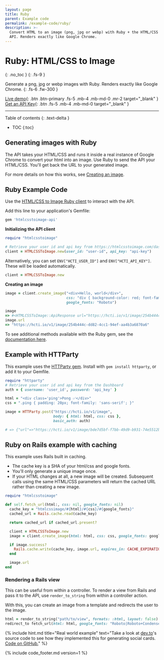 ```yaml
---
layout: page
title: Ruby
parent: Example code
permalink: /example-code/ruby/
description: >-
  Convert HTML to an image (png, jpg or webp) with Ruby + the HTML/CSS to Image
  API. Renders exactly like Google Chrome.
---
```

# Ruby: HTML/CSS to Image
{: .no_toc }
{: .fs-9 }

Generate a png, jpg or webp images with Ruby. Renders exactly like Google Chrome.
{: .fs-6 .fw-300 }

[Live demo](https://htmlcsstoimage.com/demo){: .btn .btn-primary .fs-5 .mb-4 .mb-md-0 .mr-2 target="_blank" }
[Get an API Key](https://htmlcsstoimage.com){: .btn .fs-5 .mb-4 .mb-md-0 target="_blank" }
<hr>

Table of contents
{: .text-delta }
- TOC
{:toc}

## Generating images with Ruby
The API takes your HTML/CSS and runs it inside a real instance of Google Chrome to convert your html into an image.
Use Ruby to send the API your HTML/CSS. You'll get back the URL to your generated image.

For more details on how this works, see [Creating an image](/getting-started/using-the-api#creating-an-image).

## Ruby Example Code
Use the [HTML/CSS to Image Ruby client](https://github.com/htmlcsstoimage/ruby-client) to interact with the API.

Add this line to your application's Gemfile:

```ruby
gem 'htmlcsstoimage-api'
```

**Initializing the API client**
```ruby
require "htmlcsstoimage"

# Retrieve your user id and api key from https://htmlcsstoimage.com/dashboard
client = HTMLCSSToImage.new(user_id: "user-id", api_key: "api-key")
```

Alternatively, you can set `ENV["HCTI_USER_ID"]` and `ENV["HCTI_API_KEY"]`. These will be loaded automatically.

```ruby
client = HTMLCSSToImage.new
```

**Creating an image**

```ruby
image = client.create_image("<div>Hello, world</div>",
                            css: "div { background-color: red; font-family: Roboto; }",
                            google_fonts: "Roboto")

image
=> #<HTMLCSSToImage::ApiResponse url="https://hcti.io/v1/image/254b444c-dd82-4cc1-94ef-aa4b3a6870a6", id="254b444c-dd82-4cc1-94ef-aa4b3a6870a6">
image.url
=> "https://hcti.io/v1/image/254b444c-dd82-4cc1-94ef-aa4b3a6870a6"
```

To see additional methods available with the Ruby gem, see the [documentation here](https://htmlcsstoimage.github.io/ruby-client/HTMLCSSToImage.html).

## Example with HTTParty

This example uses the [HTTParty gem](https://github.com/jnunemaker/httparty). Install with `gem install httparty`, or add it to your Gemfile.

```ruby
require "httparty"
# Retrieve your user id and api key from the Dashboard
auth = { username: 'user_id', password: 'api_key' }

html = "<div class='ping'>Pong ✅</div>"
css = ".ping { padding: 20px; font-family: 'sans-serif'; }"

image = HTTParty.post("https://hcti.io/v1/image",
                      body: { html: html, css: css },
                      basic_auth: auth)

# => {"url"=>"https://hcti.io/v1/image/bde7d5bf-f7bb-49d9-b931-74e5512b8738"}
```

## Ruby on Rails example with caching

This example uses Rails built in caching.
- The cache key is a SHA of your html/css and google fonts.
- You'll only generate a unique image once. 
- If your HTML changes at all, a new image will be created. Subsequent calls using the same HTML/CSS parameters will return the cached URL rather than creating a new image.

```ruby
require "htmlcsstoimage"

def self.fetch_url(html:, css: nil, google_fonts: nil)
  cache_key = "htmlcssimage/#{html}/#{css}/#{google_fonts}"
  cached_url = Rails.cache.read(cache_key)

  return cached_url if cached_url.present?

  client = HTMLCSSToImage.new
  image = client.create_image(html: html, css: css, google_fonts: google_fonts)

  if image.success?
    Rails.cache.write(cache_key, image.url, expires_in: CACHE_EXPIRATION)
  end

  image.url
end
```


### Rendering a Rails view

This can be useful from within a controller. To render a view from Rails and pass it to the API, use `render_to_string` from within a controller action.

With this, you can create an image from a template and redirects the user to the image.

```ruby
html = render_to_string("path/to/view", formats: :html, layout: false)
redirect_to fetch_url(html: html, google_fonts: "Roboto|Roboto+Condensed"), status: :found
```

{% include hint.md title="Real world example" text="Take a look at [dev.to](https://dev.to)'s source code to see how they implemented this for generating social cards. [Code on GitHub.](https://github.com/thepracticaldev/dev.to/blob/9442fde9e799e0eaf82723550f29e0a677a0db2b/app/controllers/social_previews_controller.rb#L61)" %}


{% include code_footer.md version=1 %}

